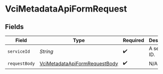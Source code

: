 # VciMetadataApiFormRequest


## Fields

| Field                                                                                     | Type                                                                                      | Required                                                                                  | Description                                                                               |
| ----------------------------------------------------------------------------------------- | ----------------------------------------------------------------------------------------- | ----------------------------------------------------------------------------------------- | ----------------------------------------------------------------------------------------- |
| `serviceId`                                                                               | *String*                                                                                  | :heavy_check_mark:                                                                        | A service ID.                                                                             |
| `requestBody`                                                                             | [VciMetadataApiFormRequestBody](../../models/operations/VciMetadataApiFormRequestBody.md) | :heavy_check_mark:                                                                        | N/A                                                                                       |